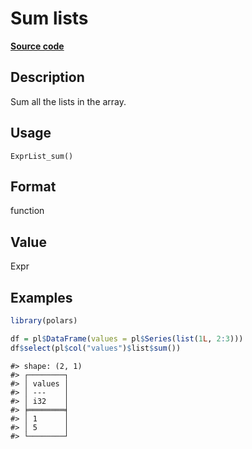 
# Sum lists

[**Source code**](https://github.com/pola-rs/r-polars/tree/0580dbe189881934960c63979bf59fc3448a21dc/R/expr__list.R#L34)

## Description

Sum all the lists in the array.

## Usage

<pre><code class='language-R'>ExprList_sum()
</code></pre>

## Format

function

## Value

Expr

## Examples

``` r
library(polars)

df = pl$DataFrame(values = pl$Series(list(1L, 2:3)))
df$select(pl$col("values")$list$sum())
```

    #> shape: (2, 1)
    #> ┌────────┐
    #> │ values │
    #> │ ---    │
    #> │ i32    │
    #> ╞════════╡
    #> │ 1      │
    #> │ 5      │
    #> └────────┘
